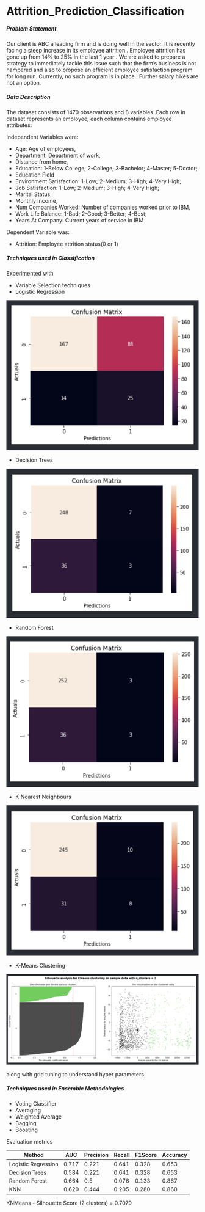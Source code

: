 # Attrition_Prediction_Classification

##### **Problem Statement**
Our client is ABC a leading firm and is doing well in the sector. It is recently facing a steep increase in its employee attrition . Employee attrition has gone up from 14% to 25% in the last 1 year . We are asked to prepare a strategy to immediately tackle this issue such that the firm’s business is not hampered and also to propose an efficient employee satisfaction program for long run. Currently, no such program is in place . Further salary hikes are not an option.

##### **Data Description**
The dataset consists of 1470 observations and 8 variables. Each row in dataset represents an employee; each column contains employee attributes:

Independent Variables were:

- Age: Age of employees,
- Department: Department of work,
- Distance from home,
- Education: 1-Below College; 2-College; 3-Bachelor; 4-Master; 5-Doctor;
- Education Field
- Environment Satisfaction: 1-Low; 2-Medium; 3-High; 4-Very High;
- Job Satisfaction: 1-Low; 2-Medium; 3-High; 4-Very High;
- Marital Status,
- Monthly Income,
- Num Companies Worked: Number of companies worked prior to IBM,
- Work Life Balance: 1-Bad; 2-Good; 3-Better; 4-Best;
- Years At Company: Current years of service in IBM

Dependent Variable was:
- Attrition: Employee attrition status(0 or 1)

##### **Techniques used in Classification**
Experimented with 
- Variable Selection techniques
- Logistic Regression

![alt text](https://github.com/Kensaroven/Attrition_Prediction_Classification/blob/main/Logistic%20CF.png?raw=true)

- Decision Trees

![alt text](https://github.com/Kensaroven/Attrition_Prediction_Classification/blob/main/Decision%20Tree%20CF.png?raw=true)

- Random Forest

![alt text](https://github.com/Kensaroven/Attrition_Prediction_Classification/blob/main/Random%20Forest%20CF.png?raw=true)

- K Nearest Neighbours

![alt text](https://github.com/Kensaroven/Attrition_Prediction_Classification/blob/main/KNN%20CF.png?raw=true)

- K-Means Clustering

![alt text](https://github.com/Kensaroven/Attrition_Prediction_Classification/blob/main/KMeans%20CF.png?raw=true)

along with grid tuning to understand hyper parameters

##### **Techniques used in Ensemble Methodologies**
- Voting Classifier
- Averaging
- Weighted Average
- Bagging
- Boosting


Evaluation metrics


| Method | AUC | Precision | Recall | F1Score | Accuracy |
| ------------- | ------------- | ------------- | ------------- | ------------- | ------------- |
| Logistic Regression  | 0.717 | 0.221 | 0.641 | 0.328 | 0.653 |
| Decision Trees  | 0.584 | 0.221 | 0.641 | 0.328 | 0.653 |
| Random Forest  | 0.664 | 0.5 | 0.076 | 0.133 | 0.867 |
| KNN  | 0.620 | 0.444 | 0.205 | 0.280 | 0.860 |

KNMeans  - Silhouette Score (2 clusters) = 0.7079


